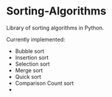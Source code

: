 # Sorting-Algorithms
Library of sorting algorithms in Python.

Currently implemented:
- Bubble sort
- Insertion sort
- Selection sort
- Merge sort
- Quick sort
- Comparison Count sort
- 
